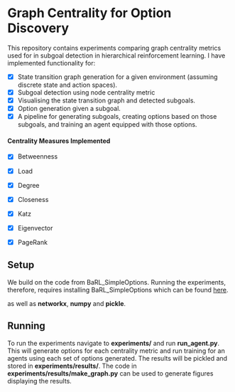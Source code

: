 # Graph Centrality for Option Discovery

This repository contains experiments comparing graph centrality metrics used for in subgoal detection in hierarchical reinforcement learning. I have implemented functionality for:

- [x] State transition graph generation for a given environment (assuming discrete state and action spaces).
- [x] Subgoal detection using node centrality metric
- [x] Visualising the state transition graph and detected subgoals.
- [x] Option generation given a subgoal. 
- [x] A pipeline for generating subgoals, creating options based on those subgoals, and training an agent equipped with those options.

#### Centrality Measures Implemented

- [x] Betweenness
- [x] Load
- [x] Degree
- [x] Closeness
- [x] Katz
- [x] Eigenvector
- [x] PageRank


## Setup
We build on the code from BaRL_SimpleOptions. Running the experiments, therefore, requires installing BaRL_SimpleOptions which can be found [here](https://github.com/Ueva/BaRL-SimpleOptions). 

 as well as **networkx**, **numpy** and **pickle**.


## Running

To run the experiments navigate to **experiments/** and run **run_agent.py**. This will generate options for each centrality metric and run training for an agents using each set of options generated. The results will be pickled and stored in **experiments/results/**. The code in **experiments/results/make_graph.py** can be used to generate figures displaying the results. 